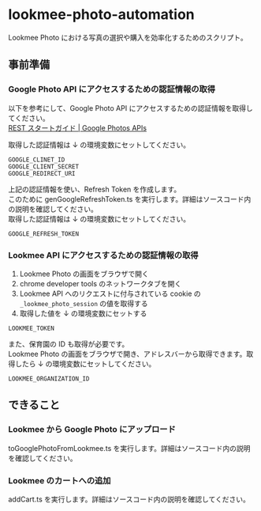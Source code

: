 # lookmee-photo-automation

Lookmee Photo における写真の選択や購入を効率化するためのスクリプト。

## 事前準備

### Google Photo API にアクセスするための認証情報の取得

以下を参考にして、Google Photo API にアクセスするための認証情報を取得してください。  
[REST スタートガイド | Google Photos APIs](https://developers.google.com/photos/library/guides/get-started?hl=ja)

取得した認証情報は ↓ の環境変数にセットしてください。

```
GOOGLE_CLINET_ID
GOOGLE_CLIENT_SECRET
GOOGLE_REDIRECT_URI
```

上記の認証情報を使い、Refresh Token を作成します。  
このために genGoogleRefreshToken.ts を実行します。詳細はソースコード内の説明を確認してください。  
取得した認証情報は ↓ の環境変数にセットしてください。

```
GOOGLE_REFRESH_TOKEN
```

### Lookmee API にアクセスするための認証情報の取得

1. Lookmee Photo の画面をブラウザで開く
2. chrome developer tools のネットワークタブを開く
3. Lookmee API へのリクエストに付与されている cookie の `_lookmee_photo_session` の値を取得する
4. 取得した値を ↓ の環境変数にセットする

```
LOOKMEE_TOKEN
```

また、保育園の ID も取得が必要です。  
Lookmee Photo の画面をブラウザで開き、アドレスバーから取得できます。取得したら ↓ の環境変数にセットしてください。

```
LOOKMEE_ORGANIZATION_ID
```

## できること

### Lookmee から Google Photo にアップロード

toGooglePhotoFromLookmee.ts を実行します。詳細はソースコード内の説明を確認してください。

### Lookmee のカートへの追加

addCart.ts を実行します。詳細はソースコード内の説明を確認してください。
